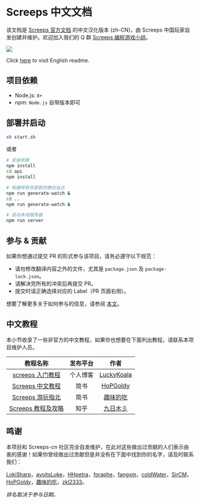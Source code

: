# Screeps 中文文档

该文档是 [Screeps 官方文档](https://docs.screeps.com) 的中文汉化版本 (zh-CN)，由 Screeps 中国玩家自发创建并维护。欢迎加入我们的 Q 群 [Screeps 编程游戏小组](https://shang.qq.com/wpa/qunwpa?idkey=8d9a9245519f3ecc94b23fbdada6d6479d8a3330071e0d44f372bb63a372a083)。

![](https://github.com/screeps-cn/docs/actions?query=workflow%3ABuild+branch%3Amaster)

Click [here](./README.en-US.md) to visit English readme.

## 项目依赖

- Node.js: `8+`
- npm: `Node.js` 自带版本即可

## 部署并启动

```bash
sh start.sh
```

或者 

```bash
# 安装依赖
npm install
cd api
npm install

# 构建带有热更新的静态站点
npm run generate-watch &
cd ..
npm run generate-watch &

# 启动本地服务器
npm run server
```

## 参与 & 贡献

如果你想通过提交 PR 的形式参与该项目，请务必遵守以下规范：

- 请勿修改翻译内容之外的文件，尤其是 `package.json` 及 `package-lock.json`。
- 请解决完所有的冲突后再提交 PR。
- 提交时请正确选择对应的 Label（PR 页面右侧）。

想要了解更多关于如何参与的信息，请参阅 [本文](./CONTRIBUTING.md)。

## 中文教程

本小节收录了一些非官方的中文教程，如果你也想要在下面列出教程，请联系本项目维护人员。

|教程名称|发布平台|作者|
|:-:|:-:|:-:|
[screeps 入门教程](https://twodam.net/tags/screeps)|个人博客|[LuckyKoala](https://github.com/LuckyKoala)
[Screeps 中文教程](https://www.jianshu.com/p/5431cb7f42d3)|简书|[HoPGoldy](https://github.com/HoPGoldy)
[Screeps 游玩指北](https://www.jianshu.com/nb/40235961)|简书|[趣味的吃](https://www.jianshu.com/u/14a95c23386e)
[Screeps 教程及攻略](https://zhuanlan.zhihu.com/c_1097137377700667392)|知乎|[九日木彡](https://www.zhihu.com/people/noname-mr/activities)

## 鸣谢

本项目和 Screeps-cn 社区完全自发维护，在此对这些做出过贡献的人们表示由衷的感谢！如果你曾经做出过贡献但是并没有在下面中找到你的名字，请及时联系我们：

[LokiSharp](https://github.com/LokiSharp)，[ayoitsLuke](https://github.com/ayoitsLuke)，[HHpetra](https://github.com/HHpetra)，[foraphe](https://github.com/foraphe)，[fangxm](https://github.com/fangxm233)，[coldWater](https://github.com/forsaken628)，[SirCM](https://github.com/SirCM)，[HoPGoldy](https://github.com/HoPGoldy)，[趣味的吃](https://github.com/qwedc001)，[zkl2333](https://github.com/zkl2333)。

*排名取决于参与日期。*
